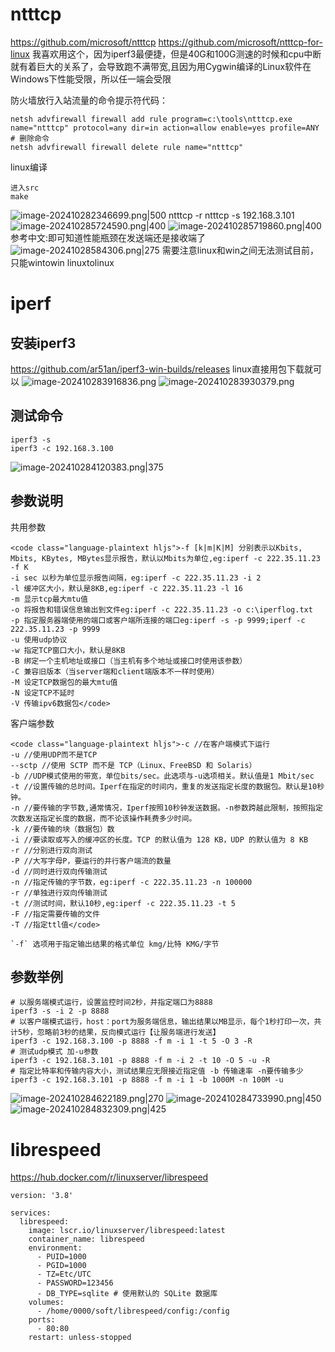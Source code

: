 # ntttcp
https://github.com/microsoft/ntttcp
https://github.com/microsoft/ntttcp-for-linux
我喜欢用这个，因为iperf3最便捷，但是40G和100G测速的时候和cpu中断就有着巨大的关系了，会导致跑不满带宽,且因为用Cygwin编译的Linux软件在Windows下性能受限，所以任一端会受限

防火墙放行入站流量的命令提示符代码：
```
netsh advfirewall firewall add rule program=c:\tools\ntttcp.exe name="ntttcp" protocol=any dir=in action=allow enable=yes profile=ANY
# 删除命令
netsh advfirewall firewall delete rule name="ntttcp"
```
linux编译
```
进入src
make
```
![image-202410282346699.png|500](00_sync/00网络/iperf和ntttcp网络吞吐量和丢包测试及网页测速搭建/iperf和ntttcp网络吞吐量和丢包测试及网页测速搭建/image-202410282346699.png)
ntttcp -r
ntttcp -s 192.168.3.101
![image-202410285724590.png|400](00_sync/00网络/iperf和ntttcp网络吞吐量和丢包测试及网页测速搭建/iperf和ntttcp网络吞吐量和丢包测试及网页测速搭建/image-202410285724590.png)
![image-202410285719860.png|400](00_sync/00网络/iperf和ntttcp网络吞吐量和丢包测试及网页测速搭建/iperf和ntttcp网络吞吐量和丢包测试及网页测速搭建/image-202410285719860.png)
参考中文:即可知道性能瓶颈在发送端还是接收端了
![image-20241028584306.png|275](00_sync/00网络/iperf和ntttcp网络吞吐量和丢包测试及网页测速搭建/iperf和ntttcp网络吞吐量和丢包测试及网页测速搭建/image-20241028584306.png)
需要注意linux和win之间无法测试目前，只能wintowin linuxtolinux
# iperf
## 安装iperf3 
https://github.com/ar51an/iperf3-win-builds/releases
linux直接用包下载就可以
![image-202410283916836.png](00_sync/00网络/iperf和ntttcp网络吞吐量和丢包测试及网页测速搭建/iperf和ntttcp网络吞吐量和丢包测试及网页测速搭建/image-202410283916836.png)
![image-202410283930379.png](00_sync/00网络/iperf和ntttcp网络吞吐量和丢包测试及网页测速搭建/iperf和ntttcp网络吞吐量和丢包测试及网页测速搭建/image-202410283930379.png)
## 测试命令
```
iperf3 -s
iperf3 -c 192.168.3.100
```
![image-202410284120383.png|375](00_sync/00网络/iperf和ntttcp网络吞吐量和丢包测试及网页测速搭建/iperf和ntttcp网络吞吐量和丢包测试及网页测速搭建/image-202410284120383.png)
## 参数说明
共用参数
```
<code class="language-plaintext hljs">-f [k|m|K|M] 分别表示以Kbits, Mbits, KBytes, MBytes显示报告，默认以Mbits为单位,eg:iperf -c 222.35.11.23 -f K
-i sec 以秒为单位显示报告间隔，eg:iperf -c 222.35.11.23 -i 2
-l 缓冲区大小，默认是8KB,eg:iperf -c 222.35.11.23 -l 16
-m 显示tcp最大mtu值
-o 将报告和错误信息输出到文件eg:iperf -c 222.35.11.23 -o c:\iperflog.txt
-p 指定服务器端使用的端口或客户端所连接的端口eg:iperf -s -p 9999;iperf -c 222.35.11.23 -p 9999
-u 使用udp协议
-w 指定TCP窗口大小，默认是8KB
-B 绑定一个主机地址或接口（当主机有多个地址或接口时使用该参数）
-C 兼容旧版本（当server端和client端版本不一样时使用）
-M 设定TCP数据包的最大mtu值
-N 设定TCP不延时
-V 传输ipv6数据包</code>
```
客户端参数
```
<code class="language-plaintext hljs">-c //在客户端模式下运行
-u //使用UDP而不是TCP
--sctp //使用 SCTP 而不是 TCP（Linux、FreeBSD 和 Solaris）
-b //UDP模式使用的带宽，单位bits/sec。此选项与-u选项相关。默认值是1 Mbit/sec
-t //设置传输的总时间。Iperf在指定的时间内，重复的发送指定长度的数据包。默认是10秒钟。
-n //要传输的字节数,通常情况，Iperf按照10秒钟发送数据。-n参数跨越此限制，按照指定次数发送指定长度的数据，而不论该操作耗费多少时间。
-k //要传输的块（数据包）数
-i //要读取或写入的缓冲区的长度。TCP 的默认值为 128 KB，UDP 的默认值为 8 KB
-r //分别进行双向测试
-P //大写字母P，要运行的并行客户端流的数量
-d //同时进行双向传输测试
-n //指定传输的字节数，eg:iperf -c 222.35.11.23 -n 100000
-r //单独进行双向传输测试
-t //测试时间，默认10秒,eg:iperf -c 222.35.11.23 -t 5
-F //指定需要传输的文件
-T //指定ttl值</code>

`-f` 选项用于指定输出结果的格式单位 kmg/比特 KMG/字节
```
## 参数举例
```
# 以服务端模式运行，设置监控时间2秒，并指定端口为8888 
iperf3 -s -i 2 -p 8888
# 以客户端模式运行，host：port为服务端信息，输出结果以MB显示，每个1秒打印一次，共计5秒，忽略前3秒的结果，反向模式运行【让服务端进行发送】
iperf3 -c 192.168.3.100 -p 8888 -f m -i 1 -t 5 -O 3 -R
# 测试udp模式 加-u参数
iperf3 -c 192.168.3.101 -p 8888 -f m -i 2 -t 10 -O 5 -u -R
# 指定比特率和传输内容大小，测试结果应无限接近指定值 -b 传输速率 -n要传输多少
iperf3 -c 192.168.3.101 -p 8888 -f m -i 1 -b 1000M -n 100M -u
```
![image-202410284622189.png|270](00_sync/00网络/iperf和ntttcp网络吞吐量和丢包测试及网页测速搭建/iperf和ntttcp网络吞吐量和丢包测试及网页测速搭建/image-202410284622189.png)
![image-202410284733990.png|450](00_sync/00网络/iperf和ntttcp网络吞吐量和丢包测试及网页测速搭建/iperf和ntttcp网络吞吐量和丢包测试及网页测速搭建/image-202410284733990.png)
![image-202410284832309.png|425](00_sync/00网络/iperf和ntttcp网络吞吐量和丢包测试及网页测速搭建/iperf和ntttcp网络吞吐量和丢包测试及网页测速搭建/image-202410284832309.png)
# librespeed
https://hub.docker.com/r/linuxserver/librespeed
```
version: '3.8'

services:
  librespeed:
    image: lscr.io/linuxserver/librespeed:latest
    container_name: librespeed
    environment:
      - PUID=1000
      - PGID=1000
      - TZ=Etc/UTC
      - PASSWORD=123456
      - DB_TYPE=sqlite # 使用默认的 SQLite 数据库
    volumes:
      - /home/0000/soft/librespeed/config:/config
    ports:
      - 80:80
    restart: unless-stopped
```